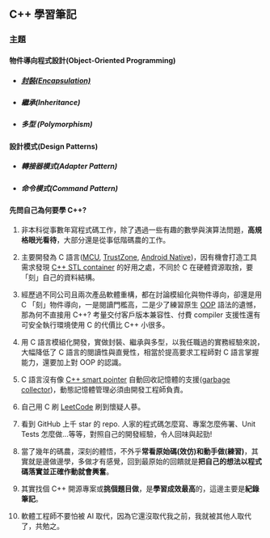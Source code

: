 ## C++ 學習筆記

### 主題
#### 物件導向程式設計(Object-Oriented Programming)
- ##### [封裝(Encapsulation)](docs/encapsulation_cpp.md#top)
- ##### 繼承(Inheritance)
- ##### 多型 (Polymorphism)

#### 設計模式(Design Patterns)
- ##### 轉接器模式(Adapter Pattern)
- ##### 命令模式(Command Pattern)

#### 先問自己為何要學 C++?
1. 非本科從事數年寫程式碼工作，除了遇過一些有趣的數學與演算法問題，**高規格眼光看待**，大部分還是從事低階碼農的工作。

1. 主要開發為 C 語言([MCU](https://www.arm.com/products/silicon-ip-cpu/cortex-m/cortex-m4), [TrustZone](https://www.arm.com/technologies/trustzone-for-cortex-a), [Android Native](https://developer.android.com/ndk))，因有機會打造工具需求發現 [C++ STL container](https://cplusplus.com/reference/stl/) 的好用之處，不同於 C 在硬體資源取捨，要「刻」自己的資料結構。

1. 經歷過不同公司且兩次產品軟體重構，都在討論模組化與物件導向，卻還是用 C 「刻」物件導向，一是閱讀門檻高，二是少了練習原生 [OOP](https://www.techtarget.com/searchapparchitecture/definition/object-oriented-programming-OOP) 語法的遺憾，那為何不直接用 C++? 考量交付客戶版本兼容性、付費 compiler 支援性還有可安全執行環境使用 C 的代價比 C++ 小很多。

1. 用 C 語言模組化開發，實做封裝、繼承與多型，以我任職過的實務經驗來說，大幅降低了 C 語言的閱讀性與直覺性，相當於提高要求工程師對 C 語言掌握能力，還要加上對 OOP 的認識。

1. C 語言沒有像 [C++ smart pointer](https://learn.microsoft.com/en-us/cpp/cpp/smart-pointers-modern-cpp?view=msvc-170) 自動回收記憶體的支援([garbage collector](https://en.wikipedia.org/wiki/Garbage_collection_(computer_science)))，動態記憶體管理必須由開發工程師負責。

1. 自己用 C 刷 [LeetCode](https://leetcode.com/) 刷到懷疑人蔘。

1. 看到 GitHub 上千 star 的 repo. 人家的程式碼怎麼寫、專案怎麼佈署、Unit Tests 怎麼做...等等，對照自己的開發經驗，令人回味與起勁!

1. 當了幾年的碼農，深刻的體悟，不外乎**常看原始碼(效仿)**和**動手做(練習)**，其實就是邊做邊學，多做才有感覺，回到最原始的回饋就是**把自己的想法以程式碼落實並正確作動就會興奮**。

1. 其實找個 C++ 開源專案或**挑個題目做**，是**學習成效最高**的，這邊主要是**紀錄筆記**。

1. 軟體工程師不要怕被 AI 取代，因為它還沒取代我之前，我就被其他人取代了，共勉之。